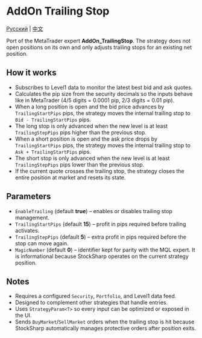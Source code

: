 # AddOn Trailing Stop
[Русский](README_ru.md) | [中文](README_cn.md)

Port of the MetaTrader expert **AddOn_TrailingStop**. The strategy does not open positions on its own and only adjusts trailing stops for an existing net position.

## How it works

- Subscribes to Level1 data to monitor the latest best bid and ask quotes.
- Calculates the pip size from the security decimals so the inputs behave like in MetaTrader (4/5 digits = 0.0001 pip, 2/3 digits = 0.01 pip).
- When a long position is open and the bid price advances by `TrailingStartPips` pips, the strategy moves the internal trailing stop to `Bid - TrailingStartPips` pips.
- The long stop is only advanced when the new level is at least `TrailingStepPips` pips higher than the previous stop.
- When a short position is open and the ask price drops by `TrailingStartPips` pips, the strategy moves the internal trailing stop to `Ask + TrailingStartPips` pips.
- The short stop is only advanced when the new level is at least `TrailingStepPips` pips lower than the previous stop.
- If the current quote crosses the trailing stop, the strategy closes the entire position at market and resets its state.

## Parameters

- `EnableTrailing` (default **true**) – enables or disables trailing stop management.
- `TrailingStartPips` (default **15**) – profit in pips required before trailing activates.
- `TrailingStepPips` (default **5**) – extra profit in pips required before the stop can move again.
- `MagicNumber` (default **0**) – identifier kept for parity with the MQL expert. It is informational because StockSharp operates on the current strategy position.

## Notes

- Requires a configured `Security`, `Portfolio`, and Level1 data feed.
- Designed to complement other strategies that handle entries.
- Uses `StrategyParam<T>` so every input can be optimized or exposed in the UI.
- Sends `BuyMarket`/`SellMarket` orders when the trailing stop is hit because StockSharp automatically manages protective orders after position exits.
